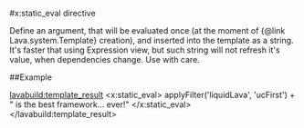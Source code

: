 
#x:static_eval directive

<script type="lavabuild/eval">result = global.LavaBuild.generateDirectiveInfoBox('static_eval');</script>

Define an argument, that will be evaluated once (at the moment of {@link Lava.system.Template} creation),
and inserted into the template as a string.
It's faster that using Expression view, but such string will not refresh it's value, when dependencies change. Use with care.

##Example

<lavabuild:template_result>
<x:static_eval>
	applyFilter('liquidLava', 'ucFirst') + " is the best framework... ever!"
</x:static_eval>
</lavabuild:template_result>